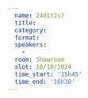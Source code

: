 ```yaml
---
  name: 24d1t2s7
  title: 
  category: 
  format: 
  speakers: 
    - 
  room: Showroom
  slot: 10/10/2024
  time_start: '15h45'
  time_end: '16h30'
---
```

